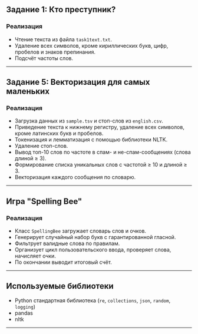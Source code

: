 ## Задание 1: Кто преступник?

### Реализация
- Чтение текста из файла `task1text.txt`.
- Удаление всех символов, кроме кириллических букв, цифр, пробелов и знаков препинания.
- Подсчёт частоты слов.

---

## Задание 5: Векторизация для самых маленьких

### Реализация
- Загрузка данных из `sample.tsv` и стоп-слов из `english.csv`.
- Приведение текста к нижнему регистру, удаление всех символов, кроме латинских букв и пробелов.
- Токенизация и лемматизация с помощью библиотеки NLTK.
- Удаление стоп-слов.
- Вывод топ-10 слов по частоте в спам- и не-спам-сообщениях (слова длиной ≥ 3).
- Формирование списка уникальных слов с частотой ≥ 10 и длиной ≥ 3.
- Векторизация каждого сообщения по словарю.

---

## Игра "Spelling Bee"

### Реализация
- Класс `SpellingBee` загружает словарь слов и очков.
- Генерирует случайный набор букв с гарантированной гласной.
- Фильтрует валидные слова по правилам.
- Организует цикл пользовательского ввода, проверяет слова, начисляет очки.
- По окончании выводит итоговый счёт.

---

## Используемые библиотеки

- Python стандартная библиотека (`re`, `collections`, `json`, `random`, `logging`)
- pandas
- nltk

---
